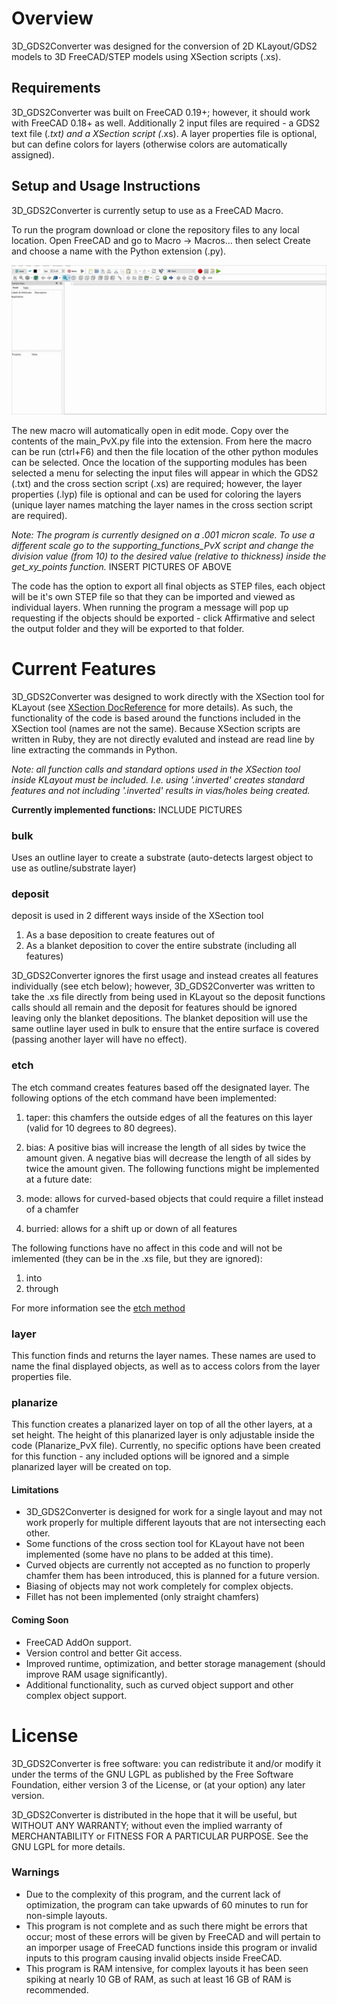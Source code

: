# Overview
3D_GDS2Converter was designed for the conversion of 2D KLayout/GDS2 models to 3D FreeCAD/STEP models using XSection scripts (.xs). 


## Requirements 
3D_GDS2Converter was built on FreeCAD 0.19+; however, it should work with FreeCAD 0.18+ as well. Additionally 2 input files are required - a GDS2 text file (*.txt) and a XSection script (*.xs). A layer properties file is optional, but can define colors for layers (otherwise colors are automatically assigned). 


## Setup and Usage Instructions
3D_GDS2Converter is currently setup to use as a FreeCAD Macro. 

To run the program download or clone the repository files to any local location. 
Open FreeCAD and go to Macro -> Macros... then select Create and choose a name with the Python extension (.py). 

![alt text][macroGIF]

The new macro will automatically open in edit mode. Copy over the contents of the main_PvX.py file into the extension. From here the macro can be run (ctrl+F6) and then the file 
location of the other python modules can be selected. 
Once the location of the supporting modules has been selected a menu for selecting the input files will appear in which the GDS2 (.txt) and the cross section script (.xs) are required; however, the layer properties (.lyp) file is optional and can be used for coloring the layers (unique layer names matching the layer names in the cross section script are required). 

_Note: The program is currently designed on a .001 micron scale. To use a different scale go to the supporting_functions_PvX script and change the division value (from 10) to the desired value (relative to thickness) inside the get_xy_points function._
INSERT PICTURES OF ABOVE

The code has the option to export all final objects as STEP files, each object will be it's own STEP file so that they can be imported and viewed as individual layers. When
running the program a message will pop up requesting if the objects should be exported - click Affirmative and select the output folder and they will be exported to that folder.


# Current Features
3D_GDS2Converter was designed to work directly with the XSection tool for KLayout (see [XSection DocReference] for more details). As such, the functionality of the code is based around the functions included in the XSection tool (names are not the same). Because XSection scripts are written in Ruby, they are not directly evaluted and instead are read line by line extracting the commands in Python.

_Note: all function calls and standard options used in the XSection tool inside KLayout must be included. I.e. using '.inverted' creates standard features and not including '.inverted' results in vias/holes being created._

**Currently implemented functions:**  INCLUDE PICTURES
### bulk
Uses an outline layer to create a substrate (auto-detects largest object to use as outline/substrate layer)

### deposit
deposit is used in 2 different ways inside of the XSection tool
1. As a base deposition to create features out of
2. As a blanket deposition to cover the entire substrate (including all features)

3D_GDS2Converter ignores the first usage and instead creates all features individually (see etch below); however, 3D_GDS2Converter was written to take the .xs file directly from being used in KLayout so the deposit functions calls should all remain and the deposit for features should be ignored leaving only the blanket depositions. The blanket deposition will use the same outline layer used in bulk to ensure that the entire surface is covered (passing another layer will have no effect). 

### etch
The etch command creates features based off the designated layer. The following options of the etch command have been implemented:
1. taper: this chamfers the outside edges of all the features on this layer (valid for 10 degrees to 80 degrees). 
2. bias: A positive bias will increase the length of all sides by twice the amount given. A negative bias will decrease the length of all sides by twice the amount given.
The following functions might be implemented at a future date:

1. mode: allows for curved-based objects that could require a fillet instead of a chamfer 
2. burried: allows for a shift up or down of all features

The following functions have no affect in this code and will not be imlemented (they can be in the .xs file, but they are ignored):
1. into
2. through

For more information see the [etch method]

### layer
This function finds and returns the layer names. These names are used to name the final displayed objects, as well as to access colors from the layer properties file.

### planarize
This function creates a planarized layer on top of all the other layers, at a set height. The height of this planarized layer is only adjustable inside the code (Planarize_PvX file). Currently, no specific options have been created for this function - any included options will be ignored and a simple planarized layer will be created on top.


#### Limitations 
- 3D_GDS2Converter is designed for work for a single layout and may not work properly for multiple different layouts that are not intersecting each other. 
- Some functions of the cross section tool for KLayout have not been implemented (some have no plans to be added at this time). 
- Curved objects are currently not accepted as no function to properly chamfer them has been introduced, this is planned for a future version.
- Biasing of objects may not work completely for complex objects. 
- Fillet has not been implemented (only straight chamfers)

#### Coming Soon
- FreeCAD AddOn support.
- Version control and better Git access.
- Improved runtime, optimization, and better storage management (should improve RAM usage significantly). 
- Additional functionality, such as curved object support and other complex object support. 


# License 
3D_GDS2Converter is free software: you can redistribute it and/or modify it under the terms of the GNU LGPL as published by the Free Software Foundation, either version 3 of the License, or (at your option) any later version.

3D_GDS2Converter is distributed in the hope that it will be useful, but WITHOUT ANY WARRANTY; without even the implied warranty of MERCHANTABILITY or FITNESS FOR A PARTICULAR PURPOSE. See the GNU LGPL for more details.


### Warnings
- Due to the complexity of this program, and the current lack of optimization, the program can take upwards of 60 minutes to run for non-simple layouts. 
- This program is not complete and as such there might be errors that occur; most of these errors will be given by FreeCAD and will pertain to an imporper usage of FreeCAD functions inside this program or invalid inputs to this program causing invalid objects inside FreeCAD.
- This program is RAM intensive, for complex layouts it has been seen spiking at nearly 10 GB of RAM, as such at least 16 GB of RAM is recommended. 



[XSection DocReference]: https://sourceforge.net/p/xsectionklayout/wiki/DocReference/#xs-file-reference
[etch method]: https://sourceforge.net/p/xsectionklayout/wiki/DocEtch/
[macroGIF]: https://github.com/Amorphyx/3D_GDS2Converter/blob/main/Images/macro2.gif
